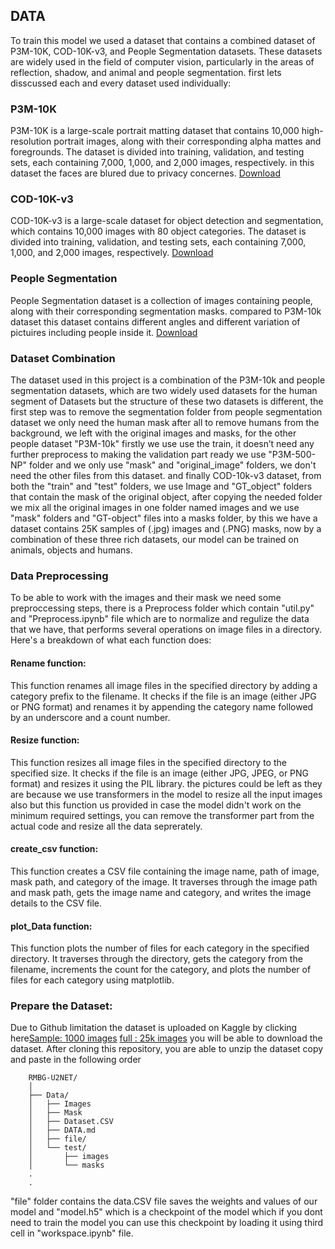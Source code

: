 ## DATA
To train this model we used a dataset that contains a combined dataset of P3M-10K, COD-10K-v3, and People Segmentation datasets. These datasets are widely used in the field of computer vision, particularly in the areas of reflection, shadow, and animal and people segmentation. first lets disscussed each and every dataset used individually:

### P3M-10K
P3M-10K is a large-scale portrait matting dataset that contains 10,000 high-resolution portrait images, along with their corresponding alpha mattes and foregrounds. The dataset is divided into training, validation, and testing sets, each containing 7,000, 1,000, and 2,000 images, respectively. in this dataset the faces are blured due to privacy concernes. [Download](https://www.kaggle.com/datasets/rahulbhalley/p3m-10k)

### COD-10K-v3
COD-10K-v3 is a large-scale dataset for object detection and segmentation, which contains 10,000 images with 80 object categories. The dataset is divided into training, validation, and testing sets, each containing 7,000, 1,000, and 2,000 images, respectively. [Download](https://drive.google.com/file/d/1vRYAie0JcNStcSwagmCq55eirGyMYGm5/view?pli=1)

### People Segmentation
People Segmentation dataset is a collection of images containing people, along with their corresponding segmentation masks. compared to P3M-10k dataset this dataset contains different angles and different variation of pictuires including people inside it. [Download](https://www.kaggle.com/datasets/nikhilroxtomar/person-segmentation?rvi=1)

### Dataset Combination
The dataset used in this project is a combination of the P3M-10k and people segmentation datasets, which are two widely used datasets for the human segment of Datasets but the structure of these two datasets is different, the first step was to remove the segmentation folder from people segmentation dataset we only need the human mask after all to remove humans from the background, we left with the original images and masks, for the other people dataset "P3M-10k" firstly we use use the train, it doesn’t need any further preprocess to making the validation part ready we use "P3M-500-NP" folder and we only use "mask" and "original_image" folders, we don't need the other files from this dataset. and finally COD-10k-v3 dataset, from both the "train" and "test" folders, we use Image and "GT_object" folders that contain the mask of the original object, after copying the needed folder we mix all the original images in one folder named images and we use "mask" folders and "GT-object" files into a masks folder, by this we have a dataset contains 25K samples of (.jpg) images and (.PNG) masks, now by a combination of these three rich datasets, our model can be trained on animals, objects and humans.

### Data Preprocessing
To  be able  to work with the images and their mask we need some preproccessing steps, there is a Preprocess folder which contain "util.py" and "Preprocess.ipynb" file which are to normalize and regulize the data that we have, that performs several operations on image files in a directory. Here's a breakdown of what each function does:


#### Rename function: 

This function renames all image files in the specified directory by adding a category prefix to the filename. It checks if the file is an image (either JPG or PNG format) and renames it by appending the category name followed by an underscore and a count number.

#### Resize function:

This function resizes all image files in the specified directory to the specified size. It checks if the file is an image (either JPG, JPEG, or PNG format) and resizes it using the PIL library. the pictures could be left as they are because we use transformers in the model to resize all the input images also but this function us provided in case the model didn't work on the minimum required settings, you can remove the transformer part from the actual code and resize all the data seprerately.

#### create_csv function:

This function creates a CSV file containing the image name, path of image, mask path, and category of the image. It traverses through the image path and mask path, gets the image name and category, and writes the image details to the CSV file.

#### plot_Data function: 

This function plots the number of files for each category in the specified directory. It traverses through the directory, gets the category from the filename, increments the count for the category, and plots the number of files for each category using matplotlib.

### Prepare the Dataset:
Due to Github limitation the dataset is uploaded on Kaggle by clicking here[Sample: 1000 images](https://www.kaggle.com/datasets/mehdialmousavie/sample-u-2-net-rmbg) [full : 25k images](https://www.kaggle.com/datasets/mehdialmousavie/full-u2net-rmbg) you will be able to download the dataset. After cloning this repository, you are able to unzip the dataset copy and paste in the following order
```
    RMBG-U2NET/
    │
    ├── Data/
    │   ├── Images   
    │   ├── Mask
    │   ├── Dataset.CSV
    │   ├── DATA.md
    │   ├── file/ 
    │   └── test/
    │       ├── images 
    │       └── masks
    .
    .
```
"file" folder contains the data.CSV file saves the weights and values of our model and "model.h5" which is a checkpoint of the model which if you dont need to train the model you can use this checkpoint by loading it using third cell in "workspace.ipynb" file.